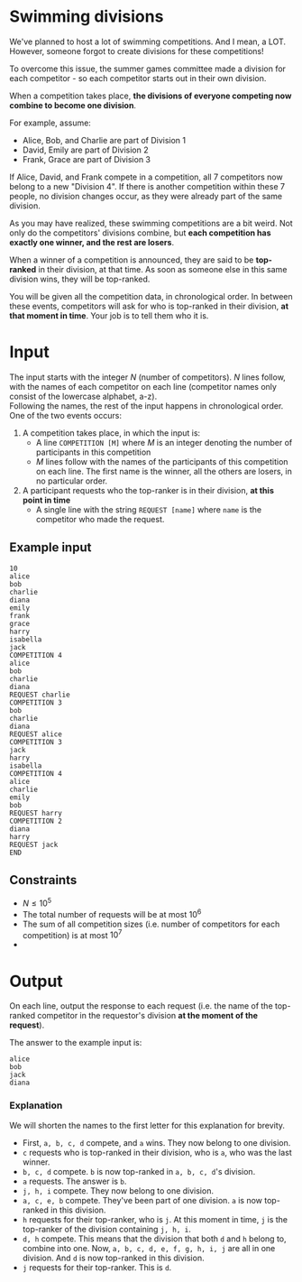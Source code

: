 # Swimming divisions
We've planned to host a lot of swimming competitions. And I mean, a LOT. However, someone forgot to create divisions for these competitions!

To overcome this issue, the summer games committee made a division for each competitor - so each competitor starts out in their own division.

When a competition takes place, **the divisions of everyone competing now combine to become one division**.

For example, assume:
- Alice, Bob, and Charlie are part of Division 1
- David, Emily are part of Division 2
- Frank, Grace are part of Division 3

If Alice, David, and Frank compete in a competition, all 7 competitors now belong to a new "Division 4". If there is another competition within these 7 people, no division changes occur, as they were already part of the same division.

As you may have realized, these swimming competitions are a bit weird. Not only do the competitors' divisions combine, but **each competition has exactly one winner, and the rest are losers**.

When a winner of a competition is announced, they are said to be **top-ranked** in their division, at that time. As soon as someone else in this same division wins, they will be top-ranked.

You will be given all the competition data, in chronological order. In between these events, competitors will ask for who is top-ranked in their division, **at that moment in time**. Your job is to tell them who it is.

# Input
The input starts with the integer $N$ (number of competitors). $N$ lines follow, with the names of each competitor on each line (competitor names only consist of the lowercase alphabet, a-z).
<br>
Following the names, the rest of the input happens in chronological order. One of the two events occurs:
1.  A competition takes place, in which the input is:
    - A line `COMPETITION [M]` where $M$ is an integer denoting the number of participants in this competition
    - $M$ lines follow with the names of the participants of this competition on each line. The first name is the winner, all the others are losers, in no particular order.
2. A participant requests who the top-ranker is in their division, **at this point in time**
    - A single line with the string `REQUEST [name]` where `name` is the competitor who made the request.

## Example input
```
10
alice
bob
charlie
diana
emily
frank
grace
harry
isabella
jack
COMPETITION 4
alice
bob
charlie
diana
REQUEST charlie
COMPETITION 3
bob
charlie
diana
REQUEST alice
COMPETITION 3
jack
harry
isabella
COMPETITION 4
alice
charlie
emily
bob
REQUEST harry
COMPETITION 2
diana
harry
REQUEST jack
END
```
## Constraints
- $N \leq 10^5$
- The total number of requests will be at most $10^6$
- The sum of all competition sizes (i.e. number of competitors for each competition) is at most $10^7$
- 

# Output
On each line, output the response to each request (i.e. the name of the top-ranked competitor in the requestor's division **at the moment of the request**).

The answer to the example input is:
```
alice
bob
jack
diana
```
### Explanation
We will shorten the names to the first letter for this explanation for brevity.

- First, `a, b, c, d` compete, and `a` wins. They now belong to one division.
- `c` requests who is top-ranked in their division, who is `a`, who was the last winner.
- `b, c, d` compete. `b` is now top-ranked in `a, b, c, d`'s division.
- `a` requests. The answer is `b`.
- `j, h, i` compete. They now belong to one division.
- `a, c, e, b` compete. They've been part of one division. `a` is now top-ranked in this division.
- `h` requests for their top-ranker, who is `j`. At this moment in time, `j` is the top-ranker of the division containing `j, h, i`.
- `d, h` compete. This means that the division that both `d` and `h` belong to, combine into one. Now, `a, b, c, d, e, f, g, h, i, j` are all in one division. And `d` is now top-ranked in this division.
- `j` requests for their top-ranker. This is `d`.